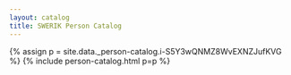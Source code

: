 ```yaml
---
layout: catalog
title: SWERIK Person Catalog
---
```

{% assign p = site.data._person-catalog.i-S5Y3wQNMZ8WvEXNZJufKVG %}
{% include person-catalog.html p=p %}

